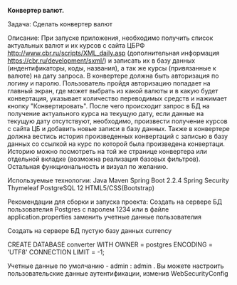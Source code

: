 **Конвертер валют.**

Задача:
Сделать конвертер валют

Описание:
При запуске приложения, необходимо получить список актуальных валют и их курсов с сайта ЦБРФ http://www.cbr.ru/scripts/XML_daily.asp (дополнительная информация https://cbr.ru/development/sxml/) и записать их в базу данных (индентификаторы, коды, названия), а так же курсы (привязанные к валюте) на дату запроса. В конвертере должна быть авторизация по логину и паролю. Пользователь пройдя авторизацию попадает на главный экран, где может выбрать из какой валюты и в какую будет конвертация, указывает количество переводимых средств и нажимает кнопку "Конвертировать". После чего происходит запрос в БД на получение актуального курса на текущую дату, если данные на текущую дату отсутствуют, необходимо, произвести получение курсов с сайта ЦБ и добавить новые записи в базу данных. Также в конвертере должна вестись история произведенных конвертаций с записью в базу данных со ссылкой на курс по которой была произведена конвертаци. Историю можно посмотреть на той же странице конвертера или отдельной вкладке (возможна реализация базовых фильтров). Остальная функциональность и визуал по желанию.

Используемые технологии:
Java 
Maven
Spring Boot 2.2.4
Spring Security
Thymeleaf
PostgreSQL 12
HTML5/CSS(Bootstrap)

Рекомендации для сборки и запуска проекта:
Создать на сервере БД пользователия Postgres с паролем 1234 или в файле application.properties заменить учетные данные пользователия



Создать на сервере БД пустую базу данных currency

CREATE DATABASE converter
    WITH 
    OWNER = postgres
    ENCODING = 'UTF8'
    CONNECTION LIMIT = -1;
    
Учетные данные по умолчанию - admin : admin . Вы можете настроить пользовательские данные аутентификации, изменив WebSecurityConfig